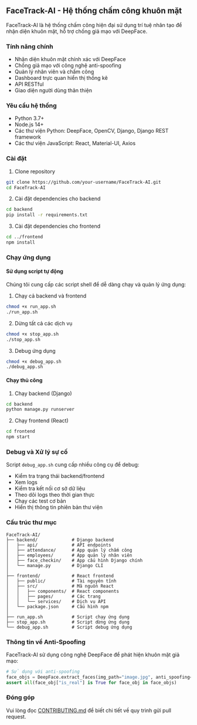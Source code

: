 ## FaceTrack-AI - Hệ thống chấm công khuôn mặt

FaceTrack-AI là hệ thống chấm công hiện đại sử dụng trí tuệ nhân tạo để nhận diện khuôn mặt, hỗ trợ chống giả mạo với DeepFace.

### Tính năng chính

- Nhận diện khuôn mặt chính xác với DeepFace
- Chống giả mạo với công nghệ anti-spoofing
- Quản lý nhân viên và chấm công
- Dashboard trực quan hiển thị thống kê
- API RESTful
- Giao diện người dùng thân thiện

### Yêu cầu hệ thống

- Python 3.7+
- Node.js 14+
- Các thư viện Python: DeepFace, OpenCV, Django, Django REST framework
- Các thư viện JavaScript: React, Material-UI, Axios

### Cài đặt

1. Clone repository
```bash
git clone https://github.com/your-username/FaceTrack-AI.git
cd FaceTrack-AI
```

2. Cài đặt dependencies cho backend
```bash
cd backend
pip install -r requirements.txt
```

3. Cài đặt dependencies cho frontend
```bash
cd ../frontend
npm install
```

### Chạy ứng dụng

#### Sử dụng script tự động

Chúng tôi cung cấp các script shell để dễ dàng chạy và quản lý ứng dụng:

1. Chạy cả backend và frontend
```bash
chmod +x run_app.sh
./run_app.sh
```

2. Dừng tất cả các dịch vụ
```bash
chmod +x stop_app.sh
./stop_app.sh
```

3. Debug ứng dụng
```bash
chmod +x debug_app.sh
./debug_app.sh
```

#### Chạy thủ công

1. Chạy backend (Django)
```bash
cd backend
python manage.py runserver
```

2. Chạy frontend (React)
```bash
cd frontend
npm start
```

### Debug và Xử lý sự cố

Script `debug_app.sh` cung cấp nhiều công cụ để debug:

- Kiểm tra trạng thái backend/frontend
- Xem logs 
- Kiểm tra kết nối cơ sở dữ liệu
- Theo dõi logs theo thời gian thực
- Chạy các test cơ bản
- Hiển thị thông tin phiên bản thư viện

### Cấu trúc thư mục

```
FaceTrack-AI/
├── backend/             # Django backend
│   ├── api/             # API endpoints
│   ├── attendance/      # App quản lý chấm công
│   ├── employees/       # App quản lý nhân viên
│   ├── face_checkin/    # App cấu hình Django chính
│   └── manage.py        # Django CLI
│
├── frontend/            # React frontend
│   ├── public/          # Tài nguyên tĩnh
│   ├── src/             # Mã nguồn React
│   │   ├── components/  # React components
│   │   ├── pages/       # Các trang
│   │   └── services/    # Dịch vụ API
│   └── package.json     # Cấu hình npm
│
├── run_app.sh           # Script chạy ứng dụng
├── stop_app.sh          # Script dừng ứng dụng
└── debug_app.sh         # Script debug ứng dụng
```

### Thông tin về Anti-Spoofing

FaceTrack-AI sử dụng công nghệ DeepFace để phát hiện khuôn mặt giả mạo:

```python
# Sử dụng với anti-spoofing
face_objs = DeepFace.extract_faces(img_path="image.jpg", anti_spoofing=True)
assert all(face_obj["is_real"] is True for face_obj in face_objs)
```

### Đóng góp

Vui lòng đọc [CONTRIBUTING.md](CONTRIBUTING.md) để biết chi tiết về quy trình gửi pull request. 